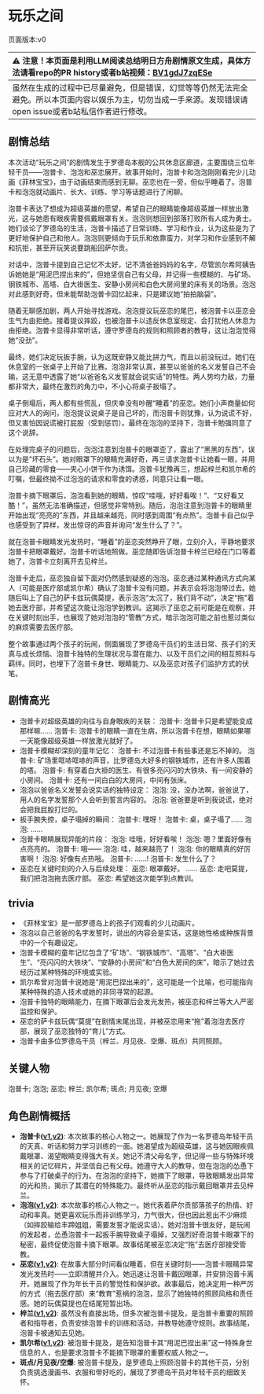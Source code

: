 # 玩乐之间
页面版本:v0
 

| :warning: 注意！本页面是利用LLM阅读总结明日方舟剧情原文生成，具体方法请看repo的PR history或者b站视频：[BV1gdJ7zqESe](https://www.bilibili.com/video/BV1gdJ7zqESe/)         |
|:----------------------------|
| 虽然在生成的过程中已尽量避免，但是错误，幻觉等等仍然无法完全避免。所以本页面内容以娱乐为主，切勿当成一手来源。发现错误请open issue或者b站私信作者进行修改。|



## 剧情总结
本次活动“玩乐之间”的剧情发生于罗德岛本舰的公共休息区廊道，主要围绕三位年轻干员——泡普卡、泡泡和巫恋展开。故事开始时，泡普卡和泡泡刚刚看完少儿动画《菲林宝宝》，由于动画结束而感到无聊。巫恋也在一旁，但似乎睡着了。泡普卡和泡泡就动画片、长大、训练、学习等话题进行了闲聊。

泡普卡表达了想成为超级英雄的愿望，希望自己的眼睛能像超级英雄一样放出激光，这与她患有眼疾需要佩戴眼罩有关。泡泡则想回到部落打败所有人成为勇士。她们谈论了罗德岛的生活，泡普卡描述了日常训练、学习和作业，认为这些是为了更好地保护自己和他人。泡泡则更倾向于玩乐和依靠蛮力，对学习和作业感到不解和抗拒，甚至开玩笑说要跳船回萨尔贡。

对话中，泡普卡提到自己记忆不太好，记不清爸爸妈妈的名字，尽管凯尔希阿姨告诉她她是“用泥巴捏出来的”，但她坚信自己有父母，并记得一些模糊的、与矿场、钢铁城市、高塔、白大褂医生、安静小房间和白色大房间里的床有关的场景。泡泡对此感到好奇，但未能帮助泡普卡回忆起来，只是建议她“拍拍脑袋”。

随着无聊感加剧，两人开始寻找游戏。泡泡提议玩巫恋的尾巴，被泡普卡以巫恋会生气为由拒绝。接着提议摔跤，也被泡普卡以违反休息室规定、会打扰他人休息为由拒绝。泡普卡显得非常听话，遵守罗德岛的规则和照顾者的教导，这让泡泡觉得她“没劲”。

最终，她们决定玩扳手腕，认为这既安静又能比拼力气，而且以前没玩过。她们在休息室的一张桌子上开始了比赛。泡泡非常认真，甚至以爸爸的名义发誓自己不会输，这无意中透露了她“以爸爸名义发誓就会说实话”的特性。两人势均力敌，力量都非常大，最终在激烈的角力中，不小心将桌子扳塌了。

桌子倒塌后，两人都有些慌乱，但庆幸没有吵醒“睡着”的巫恋。她们小声商量如何应对大人的询问，泡泡提议说桌子是自己坏的，而泡普卡则犹豫，认为说谎不好，但又害怕因说谎被打屁股（受到惩罚）。最终在泡泡的坚持下，泡普卡勉强同意了这个说辞。

在处理完桌子的问题后，泡泡注意到泡普卡的眼罩歪了，露出了“黑黑的东西”，误以为是“坏石头”。她对眼罩下的眼睛充满好奇，再三请求泡普卡让她看一眼，并用自己珍藏的零食——夹心小饼干作为诱饵。泡普卡犹豫再三，想起梓兰和凯尔希的叮嘱，但最终拗不过泡泡的请求和零食的诱惑，同意只让看一眼。

泡普卡摘下眼罩后，泡泡看到她的眼睛，惊叹“哇哦，好好看唉！”、“又好看又酷！”，虽然无法准确描述，但感觉非常特别。随后，泡泡注意到泡普卡的眼睛里开始出现“亮亮的”东西，并且越来越亮，同时感到周围“有点热”。泡普卡自己似乎也感受到了异样，发出惊讶的声音并询问“发生什么了？”。

就在泡普卡眼睛发光发热时，“睡着”的巫恋突然睁开了眼，立刻介入，平静地要求泡普卡把眼罩戴好。泡普卡听话地照做。巫恋随即告诉泡普卡梓兰已经在门口等着她了，泡普卡立刻离开去见梓兰。

泡普卡走后，巫恋独自留下面对仍然感到疑惑的泡泡。巫恋通过某种通讯方式向某人（可能是医疗部或凯尔希）确认了泡普卡没有问题，并表示会将泡泡带过去。她随后叫上了自己的萨卡兹玩偶莫提，表示泡泡“太沉了，我们背不动”，决定“拖”着她去医疗部，并希望这次能让泡泡学到教训。这揭示了巫恋之前可能是在观察，并在关键时刻出手，也展现了她对泡泡的“管教”方式，暗示泡泡可能之前也惹过类似的麻烦需要去医疗部。

整个故事通过两个孩子的玩闹，侧面展现了罗德岛干员们的生活日常、孩子们的天真与成长烦恼、泡普卡独特的生理状况与潜在能力、以及干员们之间的相互照料与羁绊。同时，也埋下了泡普卡身世、眼睛能力、以及巫恋对孩子们监护方式的伏笔。
## 剧情高光
*   泡普卡对超级英雄的向往与自身眼疾的关联：
    泡普卡: 泡普卡只是希望能变成那样嘛......
    泡普卡: 泡普卡的眼睛一直在生病，所以泡普卡在想，眼睛如果哪一天能像超级英雄一样放激光就好了。
*   泡普卡模糊却深刻的童年记忆：
    泡普卡: 不过泡普卡有些事还是忘不掉的。
    泡普卡: 矿场里哐哧哐哧的声音，比罗德岛大好多的钢铁城市，还有许多人围着的塔。
    泡普卡: 有穿着白大褂的医生、有很多亮闪闪的大铁块、有一间安静的小房间。
    泡普卡: 还有一间白白的大房间，中间有张床。
*   泡泡以爸爸名义发誓会说实话的独特设定：
    泡泡: 没，没办法啊，爸爸说了，用人的名字发誓那个人会听到誓言内容的。
    泡泡: 爸爸要是听到我说谎，绝对会把我屁股打烂的。
*   扳手腕失控，桌子塌掉的瞬间：
    泡普卡: 嘿呀！
    泡普卡: 桌，桌子塌了......
    泡泡: ......
*   泡普卡眼睛展现异能的片段：
    泡泡: 哇哦，好好看唉！
    泡泡: 嗯？里面好像有点亮亮的。
    泡普卡: 哦——
    泡泡: 哇，越来越亮了！
    泡泡: 你的眼睛真的好厉害啊！
    泡泡: 好像有点热哦。
    泡普卡: ......!
    泡普卡: 发生什么了？
*   巫恋在关键时刻的介入与后续处理：
    巫恋: 眼罩戴好。
    ......
    巫恋: 走吧莫提，我们把泡泡拖去医疗部。
    巫恋: 希望她这次能学到点教训。
## trivia
*   《菲林宝宝》是一部罗德岛上的孩子们观看的少儿动画片。
*   泡泡以自己爸爸的名字发誓时，说出的内容会是实话，这是她性格或种族背景中的一个有趣设定。
*   泡普卡模糊的童年记忆包含了“矿场”、“钢铁城市”、“高塔”、“白大褂医生”、“亮闪闪的大铁块”、“安静的小房间”和“白色大房间的床”，暗示了她过去经历过某种特殊的环境或实验。
*   凯尔希曾对泡普卡说她是“用泥巴捏出来的”，这可能是一个比喻，也可能指向某种特殊的造人技术或她的非同寻常的起源。
*   泡普卡独特的眼睛能力，在摘下眼罩后会发光发热，被巫恋和梓兰等大人严密监控和保护。
*   巫恋的萨卡兹玩偶“莫提”在剧情末尾出现，并被巫恋用来“拖”着泡泡去医疗部，展现了巫恋独特的“育儿”方式。
*   泡普卡由多位罗德岛干员（梓兰、月见夜、空爆、斑点）共同照顾。
## 关键人物
泡普卡; 泡泡; 巫恋; 梓兰; 凯尔希; 斑点; 月见夜; 空爆
## 角色剧情概括
-   **泡普卡([v1](../chars/char_281_popka.md),[v2](../char_v3/char_281_popka.md))**: 本次故事的核心人物之一。她展现了作为一名罗德岛年轻干员的天真、听话和努力学习训练的一面。她渴望成为超级英雄，这与她因眼疾佩戴眼罩、渴望眼睛变得强大有关。她记不清父母名字，但记得一些与特殊环境相关的记忆碎片，并坚信自己有父母。她遵守大人的教导，但在泡泡的怂恿下参与了打破桌子的行为。在泡泡的坚持下，她摘下了眼罩，导致眼睛发出异常的光和热，揭示了其潜在的特殊能力。最终听从巫恋的指示戴回眼罩并去见梓兰。
-   **泡泡([v1](../chars/char_381_bubble.md),[v2](../char_v3/char_381_bubble.md))**: 本次故事的核心人物之一。她代表着萨尔贡部落孩子的热情、好动和率真。她更喜欢玩乐而非训练学习，力气很大，但也因此惹出不少麻烦（如摔跤输给丰蹄姐姐，需要发誓才能说实话）。她对泡普卡很友好，是玩闹的发起者，怂恿泡普卡一起扳手腕导致桌子塌掉，又强烈好奇泡普卡眼罩下的秘密，最终促使泡普卡摘下眼罩。故事结尾被巫恋决定“拖”去医疗部接受管教。
-   **巫恋([v1](../chars/char_254_vodfox.md),[v2](../char_v3/char_254_vodfox.md))**: 在故事大部分时间看似睡着，但在关键时刻——泡普卡眼睛异常发光发热时——立即清醒并介入。她迅速让泡普卡戴回眼罩，并安排泡普卡离开。她展现了作为年长干员的警觉性和保护欲。故事最后，她决定用一种严厉的方式（拖去医疗部）来“教育”惹祸的泡泡，显示了她独特的照顾风格和责任感。她的玩偶莫提也在结尾短暂出场。
-   **梓兰([v1](../chars/char_278_orchid.md),[v2](../char_v3/char_278_orchid.md))**: 虽然没有直接出场，但多次被泡普卡提及，是泡普卡重要的照顾者和指导者，负责安排泡普卡的训练和活动，并教导她遵守规则。故事结尾，泡普卡被通知去见她。
-   **凯尔希([v1](../chars/char_003_kalts.md),[v2](../char_v3/char_003_kalts.md))**: 被泡普卡提及，是告知泡普卡其“用泥巴捏出来”这一特殊身世信息的人，也是要求泡普卡不能摘下眼罩的重要权威人物之一。
-   **斑点/月见夜/空爆**: 被泡普卡提及，是罗德岛上照顾泡普卡的其他干员，分别负责挑选漫画书、衣服和带好吃的，展现了罗德岛干员对年轻干员的细致关怀。
